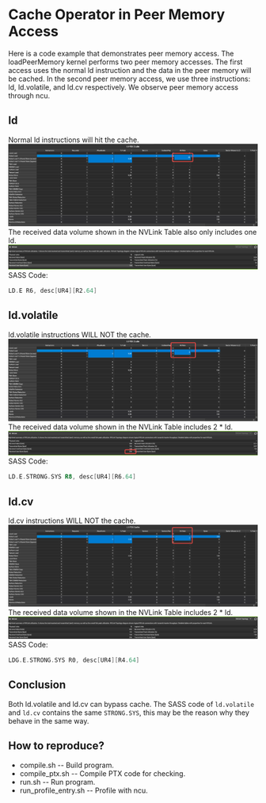 # Cache Operator in Peer Memory Access
Here is a code example that demonstrates peer memory access. The loadPeerMemory kernel performs two peer memory accesses. The first access uses the normal ld instruction and the data in the peer memory will be cached. In the second peer memory access, we use three instructions: ld, ld.volatile, and ld.cv respectively. We observe peer memory access through ncu.

## ld
Normal ld instructions will hit the cache.
![alt text](images/ld_memory_table.png)
The received data volume shown in the NVLink Table also only includes one ld.
![alt text](images/ld_nvlink.png)
SASS Code:
```asm
LD.E R6, desc[UR4][R2.64]
```

## ld.volatile
ld.volatile instructions WILL NOT the cache.
![alt text](images/ld_volatile_memory_table.png)
The received data volume shown in the NVLink Table includes 2 * ld.
![alt text](images/ld_volatile_nvlink.png)
SASS Code:
```asm
LD.E.STRONG.SYS R8, desc[UR4][R6.64]
```

## ld.cv
ld.cv instructions WILL NOT the cache.
![alt text](images/ld_cv_memory_table.png)
The received data volume shown in the NVLink Table includes 2 * ld.
![alt text](images/ld_cv_nvlink.png)
SASS Code:
```asm
LDG.E.STRONG.SYS R0, desc[UR4][R4.64]
```

## Conclusion
Both ld.volatile and ld.cv can bypass cache. The SASS code of `ld.volatile` and `ld.cv` contains the same `STRONG.SYS`, this may be the reason why they behave in the same way.

## How to reproduce?
+ compile.sh -- Build program.
+ compile_ptx.sh -- Compile PTX code for checking.
+ run.sh -- Run program.
+ run_profile_entry.sh -- Profile with ncu.

